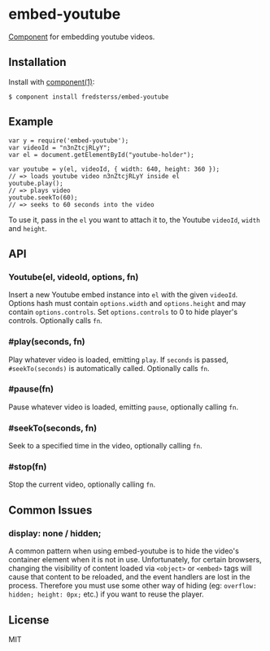 # embed-youtube

[Component](https://github.com/component/component) for embedding youtube videos.

## Installation

Install with [component(1)](http://component.io):

```
$ component install fredsterss/embed-youtube
```

## Example

```
var y = require('embed-youtube');
var videoId = "n3nZtcjRLyY";
var el = document.getElementById("youtube-holder");

var youtube = y(el, videoId, { width: 640, height: 360 });
// => loads youtube video n3nZtcjRLyY inside el
youtube.play();
// => plays video
youtube.seekTo(60);
// => seeks to 60 seconds into the video
```

To use it, pass in the ``el`` you want to attach it to, the Youtube ``videoId``, ``width`` and ``height``.

## API

### Youtube(el, videoId, options, fn)

Insert a new Youtube embed instance into ``el`` with the given ``videoId``. Options hash must contain ``options.width`` and ``options.height`` and may contain ``options.controls``. Set ``options.controls`` to 0 to hide player's controls. Optionally calls ``fn``.

### #play(seconds, fn)

Play whatever video is loaded, emitting ``play``. If ``seconds`` is passed, ``#seekTo(seconds)`` is automatically called. Optionally calls ``fn``.

### #pause(fn)

Pause whatever video is loaded, emitting ``pause``, optionally calling ``fn``.

### #seekTo(seconds, fn)

Seek to a specified time in the video, optionally calling ``fn``.

### #stop(fn)

Stop the current video, optionally calling ``fn``.

## Common Issues

### display: none / hidden;

A common pattern when using embed-youtube is to hide the video's container element when it is not in use. Unfortunately, for certain browsers, changing the visibility of content loaded via ``<object>`` or ``<embed>`` tags will cause that content to be reloaded, and the event handlers are lost in the process. Therefore you must use some other way of hiding (eg: ``overflow: hidden; height: 0px;`` etc.) if you want to reuse the player.



## License

MIT
